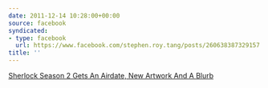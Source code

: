 ```yaml
---
date: 2011-12-14 10:28:00+00:00
source: facebook
syndicated:
- type: facebook
  url: https://www.facebook.com/stephen.roy.tang/posts/260638387329157
title: ''
---
```


[Sherlock Season 2 Gets An Airdate, New Artwork And A Blurb](https://www.bleedingcool.com/2011/12/08/sherlock-season-2-gets-an-airdate-new-artwork-and-a-blurb/)